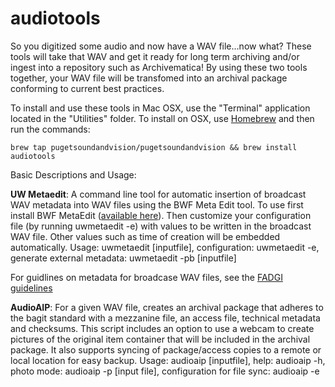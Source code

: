 # audiotools
<p>So you digitized some audio and now have a WAV file...now what?  These tools will take that WAV and get it ready for long term archiving and/or ingest into a repository such as Archivematica! By using these two tools together, your WAV file will be transfomed into an archival package conforming to current best practices.</p> 
<p>To install and use these tools in Mac OSX, use the "Terminal" application located in the "Utilities" folder.
To install on OSX, use <a href="http://brew.sh/">Homebrew</a> and then run the commands:</p>
<p><code>brew tap pugetsoundandvision/pugetsoundandvision && brew install audiotools</code></p>

Basic Descriptions and Usage:

<b>UW Metaedit</b>: A command line tool for automatic insertion of broadcast WAV metadata into WAV files using the BWF Meta Edit tool. To use first install BWF MetaEdit (<a href="http://bwfmetaedit.sourceforge.net/Download/Mac_OS/">available here</a>).  Then customize your configuration file (by running uwmetaedit -e) with values to be written in the broadcast WAV file.  Other values such as time of creation will be embedded automatically.
Usage: uwmetaedit [inputfile], configuration: uwmetaedit -e, generate external metadata: uwmetaedit -pb [inputfile]
<p>For guidlines on metadata for broadcase WAV files, see the <a href="http://www.digitizationguidelines.gov/audio-visual/documents/Embed_Guideline_20120423.pdf">FADGI guidelines</a> 

<b>AudioAIP</b>: For a given WAV file, creates an archival package that adheres to the bagit standard with a mezzanine file, an access file, technical metadata and checksums.  This script includes an option to use a webcam to create pictures of the original item container that will be included in the archival package.  It also supports syncing of package/access copies to a remote or local location for easy backup. Usage: audioaip [inputfile], help: audioaip -h, photo mode: audioaip -p [input file], configuration for file sync: audioaip -e

